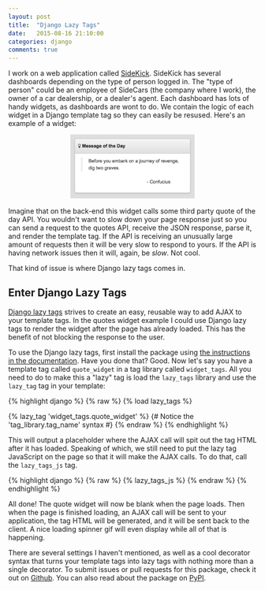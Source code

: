 ```yaml
---
layout: post
title:  "Django Lazy Tags"
date:   2015-08-16 21:10:00
categories: django
comments: true
---
```

I work on a web application called [SideKick](https://sidekick.sidecarsinc.com). SideKick has several dashboards depending on the type of person logged in. The "type of person" could be an employee of SideCars (the company where I work), the owner of a car dealership, or a dealer's agent. Each dashboard has lots of handy widgets, as dashboards are wont to do. We contain the logic of each widget in a Django template tag so they can easily be resused. Here's an example of a widget:

<div style="text-align: center;">
    <img src="/images/django-lazy-tags/widget.png" alt="A SideKick dashboard widget" style="max-width: 50%;" />
</div>

Imagine that on the back-end this widget calls some third party quote of the day API. You wouldn't want to slow down your page response just so you can send a request to the quotes API, receive the JSON response, parse it, and render the template tag. If the API is receiving an unusually large amount of requests then it will be very slow to respond to yours. If the API is having network issues then it will, again, be *slow*. Not cool.

That kind of issue is where Django lazy tags comes in.

## Enter Django Lazy Tags

[Django lazy tags](https://github.com/grantmcconnaughey/django-lazy-tags) strives to create an easy, reusable way to add AJAX to your template tags. In the quotes widget example I could use Django lazy tags to render the widget after the page has already loaded. This has the benefit of not blocking the response to the user.

To use the Django lazy tags, first install the package using [the instructions in the documentation](http://django-lazy-tags.readthedocs.org/en/latest/). Have you done that? Good. Now let's say you have a template tag called `quote_widget` in a tag library called `widget_tags`. All you need to do to make this a "lazy" tag is load the `lazy_tags` library and use the `lazy_tag` tag in your template:

{% highlight django %}
{% raw %}
{% load lazy_tags %}

{% lazy_tag 'widget_tags.quote_widget' %}
{# Notice the 'tag_library.tag_name' syntax #}
{% endraw %}
{% endhighlight %}

This will output a placeholder where the AJAX call will spit out the tag HTML after it has loaded. Speaking of which, we still need to put the lazy tag JavaScript on the page so that it will make the AJAX calls. To do that, call the `lazy_tags_js` tag.

{% highlight django %}
{% raw %}
{% lazy_tags_js %}
{% endraw %}
{% endhighlight %}

All done! The quote widget will now be blank when the page loads. Then when the page is finished loading, an AJAX call will be sent to your application, the tag HTML will be generated, and it will be sent back to the client. A nice loading spinner gif will even display while all of that is happening.

There are several settings I haven't mentioned, as well as a cool decorator syntax that turns your template tags into lazy tags with nothing more than a single decorator. To submit issues or pull requests for this package, check it out on [Github](https://github.com/grantmcconnaughey/django-lazy-tags). You can also read about the package on [PyPI](https://pypi.python.org/pypi/django-lazy-tags).
